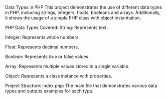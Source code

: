 Data Types in PHP
This project demonstrates the use of different data types in PHP, including strings, integers, floats, booleans and arrays. Additionally, it shows the usage of a simple PHP class with object instantiation.

PHP Data Types Covered:
String: Represents text.

Integer: Represents whole numbers.

Float: Represents decimal numbers.

Boolean: Represents true or false values.

Array: Represents multiple values stored in a single variable.

Object: Represents a class instance with properties.

Project Structure:
index.php: The main file that demonstrates various data types and outputs examples for each type.


